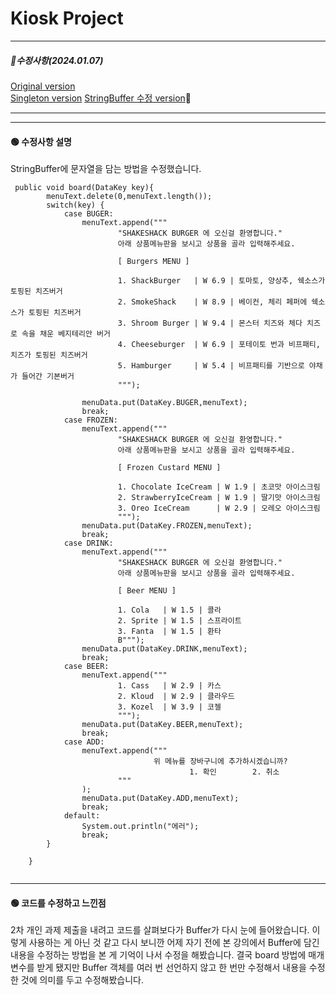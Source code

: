 # Kiosk Project

*****************************
##### 📌수정사항(2024.01.07)

[Original version](https://github.com/pie0902/kiosk) <br/>
[Singleton version](https://github.com/pie0902/kiosk/tree/Singeton) 
[StringBuffer 수정 version](#)📍
*****************************

------------------------------------
#### 🟢 수정사항 설명

StringBuffer에 문자열을 담는 방법을 수정했습니다.
```
 public void board(DataKey key){
        menuText.delete(0,menuText.length());
        switch(key) {
            case BUGER:
                menuText.append("""
                        "SHAKESHACK BURGER 에 오신걸 환영합니다."
                        아래 상품메뉴판을 보시고 상품을 골라 입력해주세요.
                                        
                        [ Burgers MENU ]
                                        
                        1. ShackBurger   | W 6.9 | 토마토, 양상추, 쉑소스가 토핑된 치즈버거
                        2. SmokeShack    | W 8.9 | 베이컨, 체리 페퍼에 쉑소스가 토핑된 치즈버거
                        3. Shroom Burger | W 9.4 | 몬스터 치즈와 체다 치즈로 속을 채운 베지테리안 버거
                        4. Cheeseburger  | W 6.9 | 포테이토 번과 비프패티, 치즈가 토핑된 치즈버거
                        5. Hamburger     | W 5.4 | 비프패티를 기반으로 야채가 들어간 기본버거
                        """);

                menuData.put(DataKey.BUGER,menuText);
                break;
            case FROZEN:
                menuText.append("""
                        "SHAKESHACK BURGER 에 오신걸 환영합니다."
                        아래 상품메뉴판을 보시고 상품을 골라 입력해주세요.
                                        
                        [ Frozen Custard MENU ]
                                        
                        1. Chocolate IceCream | W 1.9 | 초코맛 아이스크림
                        2. StrawberryIceCream | W 1.9 | 딸기맛 아이스크림
                        3. Oreo IceCream      | W 2.9 | 오레오 아이스크림
                        """);
                menuData.put(DataKey.FROZEN,menuText);
                break;
            case DRINK:
                menuText.append("""
                        "SHAKESHACK BURGER 에 오신걸 환영합니다."
                        아래 상품메뉴판을 보시고 상품을 골라 입력해주세요.
                                        
                        [ Beer MENU ]
                                        
                        1. Cola   | W 1.5 | 콜라
                        2. Sprite | W 1.5 | 스프라이트
                        3. Fanta  | W 1.5 | 환타
                        B""");
                menuData.put(DataKey.DRINK,menuText);
                break;
            case BEER:
                menuText.append("""
                        1. Cass   | W 2.9 | 카스
                        2. Kloud  | W 2.9 | 클라우드
                        3. Kozel  | W 3.9 | 코젤
                        """);
                menuData.put(DataKey.BEER,menuText);
                break;
            case ADD:
                menuText.append("""
                                위 메뉴를 장바구니에 추가하시겠습니까?
                                        1. 확인        2. 취소
                        """
                );
                menuData.put(DataKey.ADD,menuText);
                break;
            default:
                System.out.println("에러");
                break;
        }

    }


```

*******************************

#### 🟢 코드를 수정하고 느낀점

2차 개인 과제 제출을 내려고 코드를 살펴보다가 Buffer가 다시 눈에 들어왔습니다.
이렇게 사용하는 게 아닌 것 같고 다시 보니깐 어제 자기 전에 본 강의에서 Buffer에 담긴 내용을 수정하는 방법을 본 게 기억이 나서 수정을 해봤습니다.
결국 board 방법에 매개변수를 받게 됐지만 Buffer 객체를 여러 번 선언하지 않고 한 번만 수정해서 내용을 수정한 것에 의미를 두고 수정해봤습니다.
